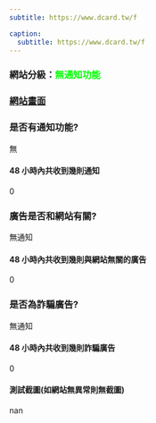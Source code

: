 ```yaml
---
subtitle: https://www.dcard.tw/f

caption:
  subtitle: https://www.dcard.tw/f
---
```


<h3>網站分級：<font color="#00FF00">無通知功能</font></h3>

### [網站畫面](https://www.dcard.tw/f)
### 是否有通知功能?
無

#### 48 小時內共收到幾則通知
0

### 廣告是否和網站有關?
無通知

#### 48 小時內共收到幾則與網站無關的廣告
0

### 是否為詐騙廣告?
無通知

#### 48 小時內共收到幾則詐騙廣告
0

#### 測試截圖(如網站無異常則無截圖)
nan

